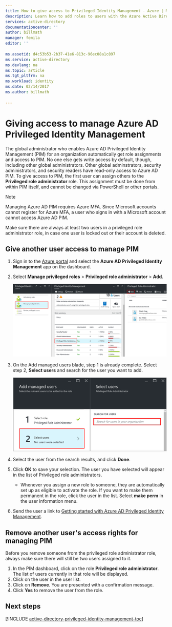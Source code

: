 ```yaml
---
title: How to give access to Privileged Identity Management - Azure | Microsoft Docs
description: Learn how to add roles to users with the Azure Active Directory Privileged Identity Management extension so they can manage PIM.
services: active-directory
documentationcenter: ''
author: billmath
manager: femila
editor: ''

ms.assetid: d4c53b53-2b37-41e6-813c-96ec08a1c897
ms.service: active-directory
ms.devlang: na
ms.topic: article
ms.tgt_pltfrm: na
ms.workload: identity
ms.date: 02/14/2017
ms.author: billmath

---
```

# Giving access to manage Azure AD Privileged Identity Management
The global administrator who enables Azure AD Privileged Identity Management (PIM) for an organization automatically get role assignments and access to PIM. No one else gets write access by default, though, including other global administrators. Other global adminstrators, security administrators, and security readers have read-only access to Azure AD PIM. To give access to PIM, the first user can assign others to the **Privileged role administrator** role. This assignment must be done from within PIM itself, and cannot be changed via PowerShell or other portals.

> [!NOTE]
> Managing Azure AD PIM requires Azure MFA. Since Microsoft accounts cannot register for Azure MFA, a user who signs in with a Microsoft account cannot access Azure AD PIM.
> 
> 

Make sure there are always at least two users in a privileged role administrator role, in case one user is locked out or their account is deleted.

## Give another user access to manage PIM
1. Sign in to the [Azure portal](https://portal.azure.com/) and select the **Azure AD Privileged Identity Management** app on the dashboard.
2. Select **Manage privileged roles** > **Privileged role administrator** > **Add**.
   
    ![Add privileged role administrators - screenshot][1]
3. On the Add managed users blade, step 1 is already complete. Select step 2, **Select users** and search for the user you want to add.
   
    ![Select users - screenshot][2]
4. Select the user from the search results, and click **Done**.
5. Click **OK** to save your selection. The user you have selected will appear in the list of Privileged role administrators.
   
   * Whenever you assign a new role to someone, they are automatically set up as eligible to activate the role. If you want to make them permanent in the role, click the user in the list. Select **make perm** in the user information menu.
6. Send the user a link to [Getting started with Azure AD Privileged Identity Management](active-directory-privileged-identity-management-getting-started.md).

## Remove another user's access rights for managing PIM
Before you remove someone from the privileged role administrator role, always make sure there will still be two users assigned to it.

1. In the PIM dashboard, click on the role **Privileged role administrator**.  The list of users currently in that role will be displayed.
2. Click on the user in the user list.
3. Click on **Remove**.  You are presented with a confirmation message.
4. Click **Yes** to remove the user from the role.

<!--Every topic should have next steps and links to the next logical set of content to keep the customer engaged-->
## Next steps
[!INCLUDE [active-directory-privileged-identity-management-toc](../../includes/active-directory-privileged-identity-management-toc.md)]

<!--Image references-->

[1]: ./media/active-directory-privileged-identity-management-how-to-give-access-to-pim/PIM_add_PRA.png
[2]: ./media/active-directory-privileged-identity-management-how-to-give-access-to-pim/PIM_select_users.png
